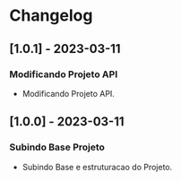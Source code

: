 # Changelog

## [1.0.1] - 2023-03-11

### Modificando Projeto API

- Modificando Projeto API.

## [1.0.0] - 2023-03-11

### Subindo Base Projeto

- Subindo Base e estruturacao do Projeto.